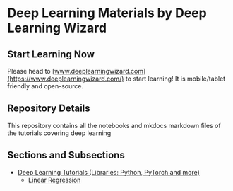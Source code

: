 # Deep Learning Materials by Deep Learning Wizard

## Start Learning Now
Please head to [www.deeplearningwizard.com](https://www.deeplearningwizard.com/) to start learning! It is mobile/tablet friendly and open-source.

## Repository Details
This repository contains all the notebooks and mkdocs markdown files of the tutorials covering deep learning


## Sections and Subsections
- [Deep Learning Tutorials (Libraries: Python, PyTorch and more)](https://www.deeplearningwizard.com/deep_learning/intro/)
    - [Linear Regression](https://www.deeplearningwizard.com/deep_learning/practical_pytorch/pytorch_linear_regression/)
